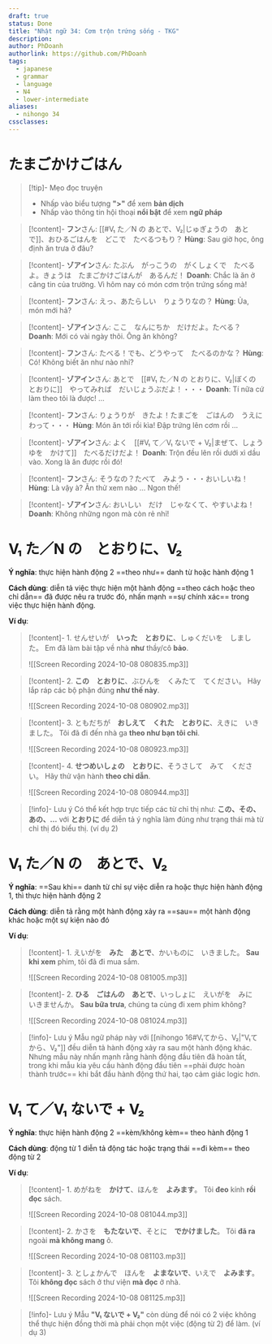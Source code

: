 ```yaml
---
draft: true
status: Done
title: "Nhật ngữ 34: Cơm trộn trứng sống - TKG"
description:
author: PhDoanh
authorlink: https://github.com/PhDoanh
tags:
  - japanese
  - grammar
  - language
  - N4
  - lower-intermediate
aliases:
  - nihongo 34
cssclasses:
---
```

# たまごかけごはん
> [!tip]- Mẹo đọc truyện
> - Nhấp vào biểu tượng **">"** để xem **bản dịch**
> - Nhấp vào thông tin hội thoại **nổi bật** để xem **ngữ pháp**

> [!content]- **フン**さん: [[#V₁ た／N の あとで、V₂|じゅぎょうの　あとで]]、おひるごはんを　どこで　たべるつもり？
> **Hùng**: Sau giờ học, ông định ăn trưa ở đâu?

> [!content]- **ゾアイン**さん: たぶん　がっこうの　がくしょくで　たべるよ。きょうは　たまごかけごはんが　あるんだ！
> **Doanh**: Chắc là ăn ở căng tin của trường. Vì hôm nay có món cơm trộn trứng sống mà!

> [!content]- **フン**さん: えっ、あたらしい　りょうりなの？
> **Hùng**: Ủa, món mới hả?

> [!content]- **ゾアイン**さん: ここ　なんにちか　だけだよ。たべる？
> **Doanh**: Mới có vài ngày thôi. Ông ăn không?

> [!content]- **フン**さん: たべる！でも、どうやって　たべるのかな？
> **Hùng**: Có! Không biết ăn như nào nhỉ?

> [!content]- **ゾアイン**さん: あとで　[[#V₁ た／N の とおりに、V₂|ぼくの　とおりに]]　やってみれば　だいじょうぶだよ！・・・
> **Doanh**: Tí nữa cứ làm theo tôi là được! ...

> [!content]- **フン**さん: りょうりが　きたよ！たまごを　ごはんの　うえに　わって・・・
> **Hùng**: Món ăn tới rồi kìa! Đập trứng lên cơm rồi ...

> [!content]- **ゾアイン**さん: よく　[[#V₁ て／V₁ ないで + V₂|まぜて、しょうゆを　かけて]]　たべるだけだよ！
> **Doanh**: Trộn đều lên rồi dưới xì dầu vào. Xong là ăn được rồi đó!

> [!content]- **フン**さん: そうなの？たべて　みよう・・・おいしいね！
> **Hùng**: Là vậy à? Ăn thử xem nào ... Ngon thế!

> [!content]- **ゾアイン**さん: おいしい　だけ　じゃなくて、やすいよね！
> **Doanh**: Không những ngon mà còn rẻ nhỉ!

# V₁ た／N の　とおりに、V₂
**Ý nghĩa**: thực hiện hành động 2 ==theo như== danh từ hoặc hành động 1

**Cách dùng**: diễn tả việc thực hiện một hành động ==theo cách hoặc theo chỉ dẫn== đã được nêu ra trước đó, nhấn mạnh ==sự chính xác== trong việc thực hiện hành động.

**Ví dụ**:
> [!content]- 1\. せんせいが　**いった　とおりに**、しゅくだいを　しました。
> Em đã làm bài tập về nhà **như** thầy/cô **bảo**.
> 
> ![[Screen Recording 2024-10-08 080835.mp3]]

> [!content]- 2\. **この　とおりに**、ぶひんを　くみたて　てください。
> Hãy lắp ráp các bộ phận đúng **như thế này**.
> 
> ![[Screen Recording 2024-10-08 080902.mp3]]

> [!content]- 3\. ともだちが　**おしえて　くれた　とおりに**、えきに　いきました。
> Tôi đã đi đến nhà ga **theo như bạn tôi chỉ**.
> 
> ![[Screen Recording 2024-10-08 080923.mp3]]

> [!content]- 4\. **せつめいしょの　とおりに**、そうさして　みて　ください。
> Hãy thử vận hành **theo chỉ dẫn**.
> 
> ![[Screen Recording 2024-10-08 080944.mp3]]

> [!info]- Lưu ý
> Có thể kết hợp trực tiếp các từ chỉ thị như: **この、その、あの、…** với **とおりに** để diễn tả ý nghĩa làm đúng như trạng thái mà từ chỉ thị đó biểu thị. (ví dụ 2)

# V₁ た／N の　あとで、V₂
**Ý nghĩa**: ==Sau khi== danh từ chỉ sự việc diễn ra hoặc thực hiện hành động 1, thì thực hiện hành động 2

**Cách dùng**: diễn tả rằng một hành động xảy ra ==sau== một hành động khác hoặc một sự kiện nào đó

**Ví dụ**:
> [!content]- 1\. えいがを　**みた　あとで**、かいものに　いきました。
> **Sau khi xem** phim, tôi đã đi mua sắm.
> 
> ![[Screen Recording 2024-10-08 081005.mp3]]

> [!content]- 2\. **ひる　ごはんの　あとで**、いっしょに　えいがを　みに　いきませんか。
> **Sau bữa trưa**, chúng ta cùng đi xem phim không?
> 
> ![[Screen Recording 2024-10-08 081024.mp3]]

> [!info]- Lưu ý
> Mẫu ngữ pháp này với [[nihongo 16#V₁てから、V₂|"V₁てから、V₂"]] đều diễn tả hành động xảy ra sau một hành động khác. Nhưng mẫu này nhấn mạnh rằng hành động đầu tiên đã hoàn tất, trong khi mẫu kia yêu cầu hành động đầu tiên ==phải được hoàn thành trước== khi bắt đầu hành động thứ hai, tạo cảm giác logic hơn.

# V₁ て／V₁ ないで + V₂
**Ý nghĩa**: thực hiện hành động 2 ==kèm/không kèm== theo hành động 1

**Cách dùng**: động từ 1 diễn tả động tác hoặc trạng thái ==đi kèm== theo động từ 2

**Ví dụ**:
> [!content]- 1\. めがねを　**かけて**、ほんを　**よみます**。
> Tôi **đeo** kính **rồi đọc** sách.
> 
> ![[Screen Recording 2024-10-08 081044.mp3]]

> [!content]- 2\. かさを　**もたないで**、そとに　**でかけました**。
> Tôi **đã ra** ngoài **mà không mang** ô.
> 
> ![[Screen Recording 2024-10-08 081103.mp3]]

> [!content]- 3\. としょかんで　ほんを　**よまないで**、いえで　**よみます**。
> Tôi **không đọc** sách ở thư viện **mà đọc** ở nhà.
> 
> ![[Screen Recording 2024-10-08 081125.mp3]]

> [!info]- Lưu ý
> Mẫu **"V₁ ないで + V₂"** còn dùng để nói có 2 việc không thể thực hiện đồng thời mà phải chọn một việc (động từ 2) để làm. (ví dụ 3)







